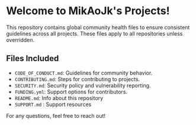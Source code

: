 # Welcome to MikAoJk's Projects!

This repository contains global community health files to ensure consistent guidelines across all projects. These files apply to all repositories unless overridden.

## Files Included
- `CODE_OF_CONDUCT.md`: Guidelines for community behavior.
- `CONTRIBUTING.md`: Steps for contributing to projects.
- `SECURITY.md`: Security policy and vulnerability reporting.
- `FUNDING.yml`: Support options for contributors.
- `README.md`: Info about this repository
- `SUPPORT.md` : Support resources

For any questions, feel free to reach out!
